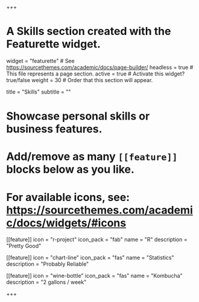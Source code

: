 +++
# A Skills section created with the Featurette widget.
widget = "featurette"  # See https://sourcethemes.com/academic/docs/page-builder/
headless = true  # This file represents a page section.
active = true  # Activate this widget? true/false
weight = 30  # Order that this section will appear.

title = "Skills"
subtitle = ""

# Showcase personal skills or business features.
# 
# Add/remove as many `[[feature]]` blocks below as you like.
# 
# For available icons, see: https://sourcethemes.com/academic/docs/widgets/#icons

[[feature]]
  icon = "r-project"
  icon_pack = "fab"
  name = "R"
  description = "Pretty Good"
  
[[feature]]
  icon = "chart-line"
  icon_pack = "fas"
  name = "Statistics"
  description = "Probably Reliable"  
  
[[feature]]
  icon = "wine-bottle"
  icon_pack = "fas"
  name = "Kombucha"
  description = "2 gallons / week"

+++
